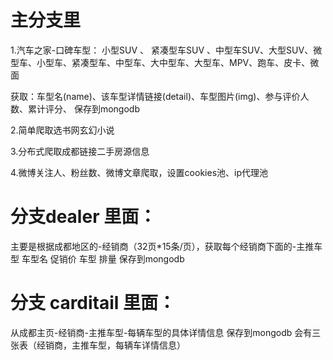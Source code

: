 # 主分支里
1.汽车之家-口碑车型：
小型SUV 、 紧凑型车SUV 、中型车SUV、大型SUV、微型车、小型车、紧凑型车、中型车、大中型车、大型车、MPV、跑车、皮卡、微面

获取：车型名(name)、该车型详情链接(detail)、车型图片(img)、参与评价人数、累计评分、
保存到mongodb

2.简单爬取选书网玄幻小说

3.分布式爬取成都链接二手房源信息

4.微博关注人、粉丝数、微博文章爬取，设置cookies池、ip代理池


# 分支dealer 里面：

主要是根据成都地区的-经销商（32页*15条/页），获取每个经销商下面的-主推车型
车型名 
促销价
车型
排量
保存到mongodb


# 分支 carditail 里面：
从成都主页-经销商-主推车型-每辆车型的具体详情信息
保存到mongodb 会有三张表（经销商，主推车型，每辆车详情信息）
